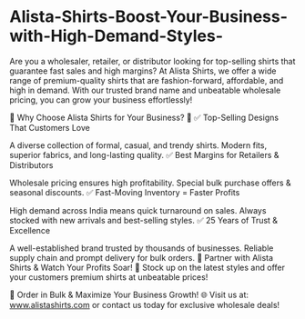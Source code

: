# Alista-Shirts-Boost-Your-Business-with-High-Demand-Styles-
Are you a wholesaler, retailer, or distributor looking for top-selling shirts that guarantee fast sales and high margins? At Alista Shirts, we offer a wide range of premium-quality shirts that are fashion-forward, affordable, and high in demand. With our trusted brand name and unbeatable wholesale pricing, you can grow your business effortlessly!

🔹 Why Choose Alista Shirts for Your Business? 🔹
✅ Top-Selling Designs That Customers Love

A diverse collection of formal, casual, and trendy shirts.
Modern fits, superior fabrics, and long-lasting quality.
✅ Best Margins for Retailers & Distributors

Wholesale pricing ensures high profitability.
Special bulk purchase offers & seasonal discounts.
✅ Fast-Moving Inventory = Faster Profits

High demand across India means quick turnaround on sales.
Always stocked with new arrivals and best-selling styles.
✅ 25 Years of Trust & Excellence

A well-established brand trusted by thousands of businesses.
Reliable supply chain and prompt delivery for bulk orders.
🚀 Partner with Alista Shirts & Watch Your Profits Soar! 🚀
Stock up on the latest styles and offer your customers premium shirts at unbeatable prices!

📢 Order in Bulk & Maximize Your Business Growth!
🌐 Visit us at: www.alistashirts.com or contact us today for exclusive wholesale deals!
